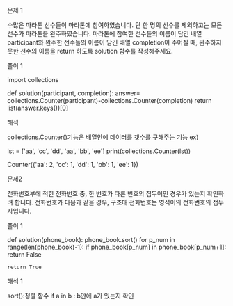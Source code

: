 문제 1

수많은 마라톤 선수들이 마라톤에 참여하였습니다. 단 한 명의 선수를 제외하고는 모든 선수가 마라톤을 완주하였습니다.
마라톤에 참여한 선수들의 이름이 담긴 배열 participant와 완주한 선수들의 이름이 담긴 배열 completion이 주어질 때, 완주하지 못한 선수의 이름을 return 하도록 solution 함수를 작성해주세요.

풀이 1

import collections

def solution(participant, completion):
    answer= collections.Counter(participant)-collections.Counter(completion)
    return list(answer.keys())[0]

해석

collections.Counter()기능은  배열안에 데이터를 갯수를 구해주는 기능
ex)

lst = ['aa', 'cc', 'dd', 'aa', 'bb', 'ee']
print(collections.Counter(lst))

Counter({'aa': 2, 'cc': 1, 'dd': 1, 'bb': 1, 'ee': 1})


문제2

전화번호부에 적힌 전화번호 중, 한 번호가 다른 번호의 접두어인 경우가 있는지 확인하려 합니다.
전화번호가 다음과 같을 경우, 구조대 전화번호는 영석이의 전화번호의 접두사입니다.

풀이 1

def solution(phone_book):
    phone_book.sort()
    for p_num in range(len(phone_book)-1):
        if phone_book[p_num] in phone_book[p_num+1]:
            return False
        
    return True

해석 1

sort():정렬 함수
if a in b : b안에 a가 있는지 확인
    
    
    
